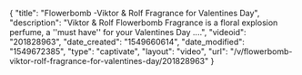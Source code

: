 {
    "title": "Flowerbomb -Viktor & Rolf Fragrance for Valentines Day",
    "description": "Viktor & Rolf Flowerbomb Fragrance is a floral explosion perfume, a ''must have'' for your Valentines Day ....",
    "videoid": "201828963",
    "date_created": "1549660614",
    "date_modified": "1549672385",
    "type": "captivate",
    "layout": "video",
    "url": "\/v\/flowerbomb-viktor-rolf-fragrance-for-valentines-day\/201828963"
}